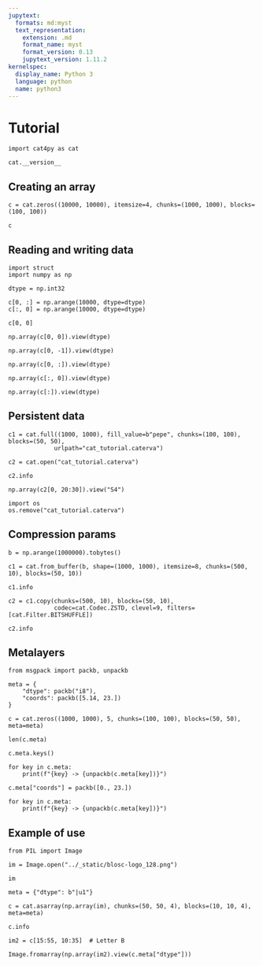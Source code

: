 ```yaml
---
jupytext:
  formats: md:myst
  text_representation:
    extension: .md
    format_name: myst
    format_version: 0.13
    jupytext_version: 1.11.2
kernelspec:
  display_name: Python 3
  language: python
  name: python3
---
```


# Tutorial

```{code-cell} ipython3
import cat4py as cat

cat.__version__
```

## Creating an array

```{code-cell} ipython3
c = cat.zeros((10000, 10000), itemsize=4, chunks=(1000, 1000), blocks=(100, 100))

c
```

## Reading and writing data

```{code-cell} ipython3
import struct
import numpy as np

dtype = np.int32

c[0, :] = np.arange(10000, dtype=dtype)
c[:, 0] = np.arange(10000, dtype=dtype)
```

```{code-cell} ipython3
c[0, 0]
```

```{code-cell} ipython3
np.array(c[0, 0]).view(dtype)
```

```{code-cell} ipython3
np.array(c[0, -1]).view(dtype)
```

```{code-cell} ipython3
np.array(c[0, :]).view(dtype)
```

```{code-cell} ipython3
np.array(c[:, 0]).view(dtype)
```

```{code-cell} ipython3
np.array(c[:]).view(dtype)
```

## Persistent data

```{code-cell} ipython3
c1 = cat.full((1000, 1000), fill_value=b"pepe", chunks=(100, 100), blocks=(50, 50),
             urlpath="cat_tutorial.caterva")
```

```{code-cell} ipython3
c2 = cat.open("cat_tutorial.caterva")

c2.info
```

```{code-cell} ipython3
np.array(c2[0, 20:30]).view("S4")
```

```{code-cell} ipython3
import os
os.remove("cat_tutorial.caterva")
```

## Compression params

```{code-cell} ipython3
b = np.arange(1000000).tobytes()

c1 = cat.from_buffer(b, shape=(1000, 1000), itemsize=8, chunks=(500, 10), blocks=(50, 10))

c1.info
```

```{code-cell} ipython3
c2 = c1.copy(chunks=(500, 10), blocks=(50, 10),
             codec=cat.Codec.ZSTD, clevel=9, filters=[cat.Filter.BITSHUFFLE])

c2.info
```

## Metalayers

```{code-cell} ipython3
from msgpack import packb, unpackb
```

```{code-cell} ipython3
meta = {
    "dtype": packb("i8"),
    "coords": packb([5.14, 23.])
}
```

```{code-cell} ipython3
c = cat.zeros((1000, 1000), 5, chunks=(100, 100), blocks=(50, 50), meta=meta)
```

```{code-cell} ipython3
len(c.meta)
```

```{code-cell} ipython3
c.meta.keys()
```

```{code-cell} ipython3
for key in c.meta:
    print(f"{key} -> {unpackb(c.meta[key])}")
```

```{code-cell} ipython3
c.meta["coords"] = packb([0., 23.])
```

```{code-cell} ipython3
for key in c.meta:
    print(f"{key} -> {unpackb(c.meta[key])}")
```

## Example of use

```{code-cell} ipython3
from PIL import Image
```

```{code-cell} ipython3
im = Image.open("../_static/blosc-logo_128.png")

im
```

```{code-cell} ipython3
meta = {"dtype": b"|u1"}

c = cat.asarray(np.array(im), chunks=(50, 50, 4), blocks=(10, 10, 4), meta=meta)

c.info
```

```{code-cell} ipython3
im2 = c[15:55, 10:35]  # Letter B

Image.fromarray(np.array(im2).view(c.meta["dtype"]))
```

```{code-cell} ipython3

```

